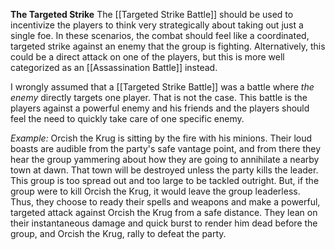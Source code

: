 **The Targeted Strike**
The [[Targeted Strike Battle]] should be used to incentivize the players to think very strategically about taking out just a single foe. In these scenarios, the combat should feel like a coordinated, targeted strike against an enemy that the group is fighting. Alternatively, this could be a direct attack on one of the players, but this is more well categorized as an [[Assassination Battle]] instead. 

I wrongly assumed that a [[Targeted Strike Battle]] was a battle where *the enemy* directly targets one player. That is not the case. This battle is the players against a powerful enemy and his friends and the players should feel the need to quickly take care of one specific enemy.

*Example:*
Orcish the Krug is sitting by the fire with his minions. Their loud boasts are audible from the party's safe vantage point, and from there they hear the group yammering about how they are going to annihilate a nearby town at dawn. That town will be destroyed unless the party kills the leader. This group is too spread out and too large to be tackled outright. But, if the group were to kill Orcish the Krug, it would leave the group leaderless. Thus, they choose to ready their spells and weapons and make a powerful, targeted attack against Orcish the Krug from a safe distance. They lean on their instantaneous damage and quick burst to render him dead before the group, and Orcish the Krug, rally to defeat the party. 